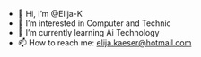 - 👋 Hi, I’m @Elija-K
- 👀 I’m interested in Computer and Technic
- 🌱 I’m currently learning Ai Technology
- 📫 How to reach me: elija.kaeser@hotmail.com

<!---
Elija-K/Elija-K is a ✨ special ✨ repository because its `README.md` (this file) appears on your GitHub profile.
You can click the Preview link to take a look at your changes.
--->
